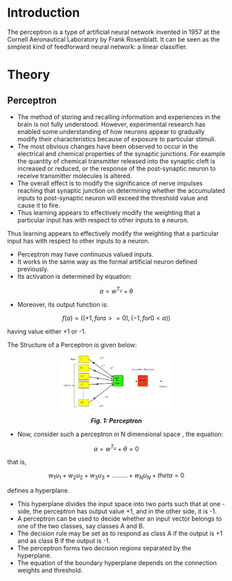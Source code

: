 # Introduction

The perceptron is a type of artificial neural network invented in 1957 at the Cornell Aeronautical Laboratory by Frank Rosenblatt. It can be seen as the simplest kind of feedforward neural network: a linear classifier.

# Theory

## Perceptron

- The method of storing and recalling information and experiences in the brain is not fully understood. However, experimental research has enabled some understanding of how neurons appear to gradually modify their characteristics because of exposure to particular stimuli.
- The most obvious changes have been observed to occur in the electrical and chemical properties of the synaptic junctions. For example the quantity of chemical transmitter released into the synaptic cleft is increased or reduced, or the response of the post-synaptic neuron to receive transmitter molecules is altered.
- The overall effect is to modify the significance of nerve impulses reaching that synaptic junction on determining whether the accumulated inputs to post-synaptic neuron will exceed the threshold value and cause it to fire.
- Thus learning appears to effectively modify the weighting that a particular input has with respect to other inputs to a neuron.

Thus learning appears to effectively modify the weighting that a particular input has with respect to other inputs to a neuron.

- Perceptron may have continuous valued inputs.
- It works in the same way as the formal artificial neuron defined previously.
- Its activation is determined by equation:

$$ a=w^{T_u}+\theta $$ 

- Moreover, its output function is:

$$ f(a)=((+1,   for a >= 0),(-1,   for 0 < a)) $$

having value either +1 or -1.

The Structure of a Perceptron is given below:

<center>
<img src="./images/perceptron.png" style="width:50%;">

***Fig. 1: Perceptron***
</center>


- Now, consider such a perceptron in N dimensional space , the equation:

$$ a=w^{T_u}+\theta = 0 $$ 

that is,

$$  w_1u_1+w_2u_2+w_3u_3+.........+w_Nu_N+theta=0 $$

defines a hyperplane.

- This hyperplane divides the input space into two parts such that at one - side, the perceptron has output value +1, and in the other side, it is -1.
- A perceptron can be used to decide whether an input vector belongs to one of the two classes, say classes A and B.
- The decision rule may be set as to respond as class A if the output is +1 and as class B if the output is -1.
- The perceptron forms two decision regions separated by the hyperplane.
- The equation of the boundary hyperplane depends on the connection weights and threshold.